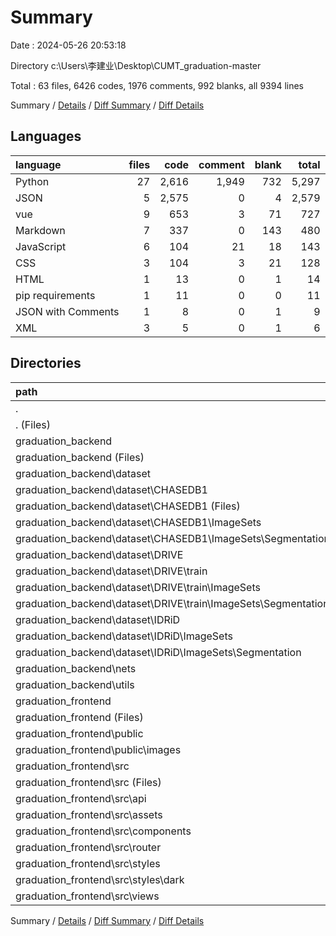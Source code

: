 # Summary

Date : 2024-05-26 20:53:18

Directory c:\\Users\\李建业\\Desktop\\CUMT_graduation-master

Total : 63 files,  6426 codes, 1976 comments, 992 blanks, all 9394 lines

Summary / [Details](details.md) / [Diff Summary](diff.md) / [Diff Details](diff-details.md)

## Languages
| language | files | code | comment | blank | total |
| :--- | ---: | ---: | ---: | ---: | ---: |
| Python | 27 | 2,616 | 1,949 | 732 | 5,297 |
| JSON | 5 | 2,575 | 0 | 4 | 2,579 |
| vue | 9 | 653 | 3 | 71 | 727 |
| Markdown | 7 | 337 | 0 | 143 | 480 |
| JavaScript | 6 | 104 | 21 | 18 | 143 |
| CSS | 3 | 104 | 3 | 21 | 128 |
| HTML | 1 | 13 | 0 | 1 | 14 |
| pip requirements | 1 | 11 | 0 | 0 | 11 |
| JSON with Comments | 1 | 8 | 0 | 1 | 9 |
| XML | 3 | 5 | 0 | 1 | 6 |

## Directories
| path | files | code | comment | blank | total |
| :--- | ---: | ---: | ---: | ---: | ---: |
| . | 63 | 6,426 | 1,976 | 992 | 9,394 |
| . (Files) | 3 | 104 | 0 | 47 | 151 |
| graduation_backend | 33 | 2,860 | 1,949 | 816 | 5,625 |
| graduation_backend (Files) | 14 | 1,565 | 1,160 | 362 | 3,087 |
| graduation_backend\\dataset | 4 | 12 | 2 | 8 | 22 |
| graduation_backend\\dataset\\CHASEDB1 | 2 | 10 | 2 | 4 | 16 |
| graduation_backend\\dataset\\CHASEDB1 (Files) | 1 | 9 | 2 | 2 | 13 |
| graduation_backend\\dataset\\CHASEDB1\\ImageSets | 1 | 1 | 0 | 2 | 3 |
| graduation_backend\\dataset\\CHASEDB1\\ImageSets\\Segmentation | 1 | 1 | 0 | 2 | 3 |
| graduation_backend\\dataset\\DRIVE | 1 | 1 | 0 | 2 | 3 |
| graduation_backend\\dataset\\DRIVE\\train | 1 | 1 | 0 | 2 | 3 |
| graduation_backend\\dataset\\DRIVE\\train\\ImageSets | 1 | 1 | 0 | 2 | 3 |
| graduation_backend\\dataset\\DRIVE\\train\\ImageSets\\Segmentation | 1 | 1 | 0 | 2 | 3 |
| graduation_backend\\dataset\\IDRiD | 1 | 1 | 0 | 2 | 3 |
| graduation_backend\\dataset\\IDRiD\\ImageSets | 1 | 1 | 0 | 2 | 3 |
| graduation_backend\\dataset\\IDRiD\\ImageSets\\Segmentation | 1 | 1 | 0 | 2 | 3 |
| graduation_backend\\nets | 7 | 476 | 91 | 141 | 708 |
| graduation_backend\\utils | 8 | 807 | 696 | 305 | 1,808 |
| graduation_frontend | 27 | 3,462 | 27 | 129 | 3,618 |
| graduation_frontend (Files) | 8 | 2,621 | 2 | 23 | 2,646 |
| graduation_frontend\\public | 1 | 3 | 0 | 0 | 3 |
| graduation_frontend\\public\\images | 1 | 3 | 0 | 0 | 3 |
| graduation_frontend\\src | 18 | 838 | 25 | 106 | 969 |
| graduation_frontend\\src (Files) | 2 | 39 | 1 | 6 | 46 |
| graduation_frontend\\src\\api | 2 | 22 | 3 | 3 | 28 |
| graduation_frontend\\src\\assets | 4 | 103 | 2 | 21 | 126 |
| graduation_frontend\\src\\components | 1 | 55 | 0 | 5 | 60 |
| graduation_frontend\\src\\router | 1 | 43 | 15 | 6 | 64 |
| graduation_frontend\\src\\styles | 1 | 3 | 1 | 1 | 5 |
| graduation_frontend\\src\\styles\\dark | 1 | 3 | 1 | 1 | 5 |
| graduation_frontend\\src\\views | 7 | 573 | 3 | 64 | 640 |

Summary / [Details](details.md) / [Diff Summary](diff.md) / [Diff Details](diff-details.md)